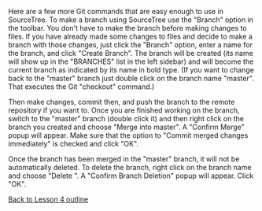 Here are a few more Git commands that are easy enough to use in SourceTree.
To make a branch using SourceTree use the "Branch" option in the toolbar. You don't have to make the branch before making changes to files. If you have already made some changes to files and decide to make a branch with those changes, just click the "Branch" option, enter a name for the branch, and click "Create Branch". The branch will be created (its name will show up in the "BRANCHES" list in the left sidebar) and will become the current branch as indicated by its name in bold type. (If you want to change back to the "master" branch just double click on the branch name "master". That executes the Git "checkout" command.)

Then make changes, commit then, and push the branch to the remote repository if you want to. Once you are finished working on the branch, switch to the "master" branch (double click it) and then right click on the branch you created and choose "Merge <name of branch> into master". A "Confirm Merge" popup will appear. Make sure that the option to "Commit merged changes immediately" is checked and click "OK".

Once the branch has been merged in the "master" branch, it will not be automatically deleted. To delete the branch, right click on the branch name and choose "Delete <name of branch>". A "Confirm Branch Deletion" popup will appear. Click "OK".

[Back to Lesson 4 outline](https://github.com/live-and-learn/git-learning/tree/master/lesson-4 "Back to lesson 4 outline")